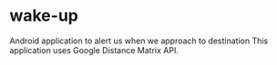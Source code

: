 # wake-up
Android application to alert us when we approach to destination
This application uses Google Distance Matrix API.
